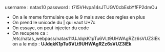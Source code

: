username : natas10
password : t7I5VHvpa14sJTUGV0cbEsbYfFP2dmOu

- On a le meme formulaire que le 9 mais avec des regles en plus
- On prend le unicode du | qui vaut U+7c 
- On essaye, on peut injecter du code 
- On recupere ca : /etc/natas_webpass/natas11:UJdqkK1pTu6VLt9UHWAgRZz6sVUZ3lEk
on a le mdp : **UJdqkK1pTu6VLt9UHWAgRZz6sVUZ3lEk** 

